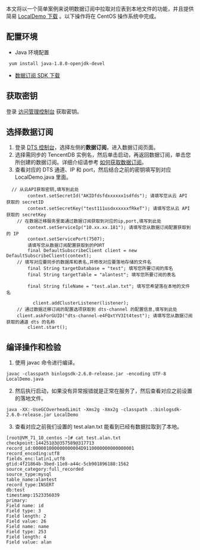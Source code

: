 
本文将以一个简单案例来说明数据订阅中拉取对应表到本地文件的功能，并且提供简易 [LocalDemo 下载](https://main.qcloudimg.com/raw/f145138da95d16063a3219f030f24625/LocalDemo.zip) 。以下操作将在 CentOS 操作系统中完成。

## 配置环境
- Java 环境配置
```
 yum install java-1.8.0-openjdk-devel 
```
- [数据订阅 SDK 下载](https://main.qcloudimg.com/raw/2aa7b213535065def5655712c8494182/binlogsdk-2.7.0-official.jar)

## 获取密钥
登录 [访问管理控制台](https://console.cloud.tencent.com/cam/capi) 获取密钥。

## 选择数据订阅
1. 登录 [DTS 控制台](https://console.cloud.tencent.com/dtsnew/migrate/page)，选择左侧的**数据订阅**，进入数据订阅页面。
2. 选择需同步的 TencentDB 实例名，然后单击启动，再返回数据订阅，单击您所创建的数据订阅。详细介绍请参考 [如何获取数据订阅](https://cloud.tencent.com/document/product/571/13707)。
3. 查看对应的 DTS 通道、IP 和 port，然后结合之前的密钥填写到对应 LocalDemo.java 里面。
```
  // 从云API获取密钥,填写到此处
        context.setSecretId("AKIDfdsfdxxxxxx1sdfds"); 请填写您从云 API 获取的 secretID
        context.setSecretKey("test111usdxxxxxxfRkeT"); 请填写您从云 API 获取的 secretKey
	// 在数据迁移服务里面通过数据订阅获取到对应的ip,port,填写到此处
        context.setServiceIp("10.xx.xx.181"); 请填写您从数据订阅配置获取到的 IP
        context.setServicePort(7507);
        请填写您从数据订阅配置获取到的PORT
        final DefaultSubscribeClient client = new DefaultSubscribeClient(context);
	// 填写对应要同步的数据库和表名,并修改对应要落地存储的文件名
        final String targetDatabase = "test"; 填写您所要订阅的库名
        final String targetTable = "alantest"; 填写您所要订阅的表名

        final String fileName = "test.alan.txt"; 填写您希望落在本地的文件名
        
          client.addClusterListener(listener);
	// 通过数据迁移订阅的配置选项获取到 dts-channel 的配置信息,填写到此处
	client.askForGUID("dts-channel-e4FQxtYV3It4test"); 请填写您从数据订阅获取的通道 dts 的名称
        client.start();
```


## 编译操作和检验
1. 使用 javac 命令进行编译。
```
javac -classpath binlogsdk-2.6.0-release.jar -encoding UTF-8 LocalDemo.java
```
2. 然后执行启动，如果没有异常报错就是正常在服务了，然后查看对应之前设置的落地文件。
```
java -XX:-UseGCOverheadLimit -Xms2g -Xmx2g -classpath .:binlogsdk-2.6.0-release.jar LocalDemo
```
3. 查看对应之前我们设置的 test.alan.txt 能看到已经有数据拉取到了本地。
```
[root@VM_71_10_centos ~]# cat test.alan.txt  
checkpoint:144251@3@357589@317713
record_id:000001000000000004D9110000000000000001
record_encoding:utf8
fields_enc:latin1,utf8
gtid:4f21864b-3bed-11e8-a44c-5cb901896188:1562
source_category:full_recorded
source_type:mysql
table_name:alantest
record_type:INSERT
db:test
timestamp:1523356039
primary:
Field name: id
Field type: 3
Field length: 2
Field value: 26
Field name: name
Field type: 253
Field length: 4
Field value: alan
```

